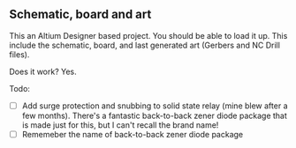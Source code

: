 ## Schematic, board and art
This an Altium Designer based project. You should be able to load it up. This include the schematic, board, and last generated art (Gerbers and NC Drill files).

Does it work? Yes.

Todo:
- [ ] Add surge protection and snubbing to solid state relay (mine blew after a few months). There's a fantastic back-to-back zener diode package that is made just for this, but I can't recall the brand name!
- [ ] Rememeber the name of back-to-back zener diode package